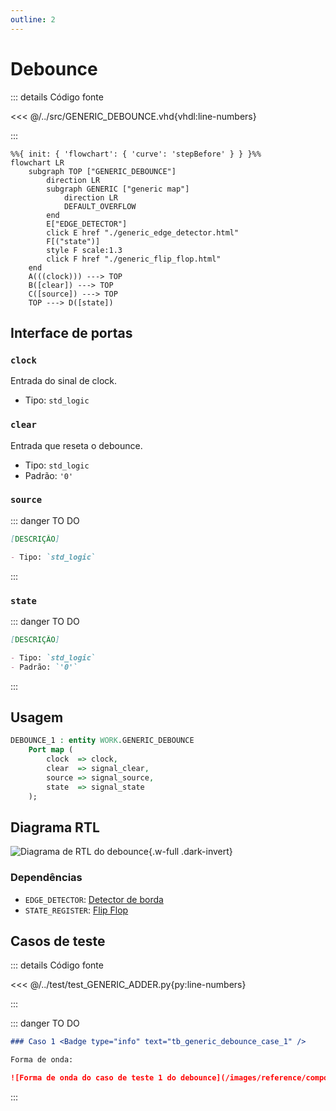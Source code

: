 ```yaml
---
outline: 2
---
```


# Debounce

::: details Código fonte <a href="https://github.com/pfeinsper/24a-CTI-RISCV/blob/main/src/GENERIC_DEBOUNCE.vhd" target="blank" style="float:right"><Badge type="tip" text="GENERIC_DEBOUNCE.vhd &boxbox;" /></a>

<<< @/../src/GENERIC_DEBOUNCE.vhd{vhdl:line-numbers}

:::

```mermaid
%%{ init: { 'flowchart': { 'curve': 'stepBefore' } } }%%
flowchart LR
    subgraph TOP ["GENERIC_DEBOUNCE"]
        direction LR
        subgraph GENERIC ["generic map"]
            direction LR
            DEFAULT_OVERFLOW
        end
        E["EDGE_DETECTOR"]
        click E href "./generic_edge_detector.html"
        F[("state")]
        style F scale:1.3
        click F href "./generic_flip_flop.html"
    end
    A(((clock))) ---> TOP
    B([clear]) ---> TOP
    C([source]) ---> TOP
    TOP ---> D([state])
```

## Interface de portas

### `clock` <Badge type="warning" text="INPUT" />

Entrada do sinal de clock.

- Tipo: `std_logic`

### `clear` <Badge type="warning" text="INPUT" />

Entrada que reseta o debounce.

- Tipo: `std_logic`
- Padrão: `'0'`

### `source` <Badge type="warning" text="INPUT" />

::: danger TO DO

```md
[DESCRIÇÃO]

- Tipo: `std_logic`
```

:::

### `state` <Badge type="danger" text="OUTPUT" />

::: danger TO DO

```md
[DESCRIÇÃO]

- Tipo: `std_logic`
- Padrão: `'0'`
```

:::

## Usagem

```vhdl
DEBOUNCE_1 : entity WORK.GENERIC_DEBOUNCE
    Port map (
        clock  => clock,
        clear  => signal_clear,
        source => signal_source,
        state  => signal_state
    );
```

## Diagrama RTL

![Diagrama de RTL do debounce](/images/reference/components/generic_debounce_netlist.svg){.w-full .dark-invert}

### Dependências

- `EDGE_DETECTOR`: [Detector de borda](./generic_edge_detector.html)
- `STATE_REGISTER`: [Flip Flop](./generic_flip_flop.html)

## Casos de teste

::: details Código fonte <a href="https://github.com/pfeinsper/24a-CTI-RISCV/blob/main/test/test_GENERIC_DEBOUNCE.py" target="blank" style="float:right"><Badge type="tip" text="test_GENERIC_DEBOUNCE.py &boxbox;" /></a>

<<< @/../test/test_GENERIC_ADDER.py{py:line-numbers}

:::

::: danger TO DO

```md
### Caso 1 <Badge type="info" text="tb_generic_debounce_case_1" />

Forma de onda:

![Forma de onda do caso de teste 1 do debounce](/images/reference/components/tb_generic_debounce_case_1.svg){.w-full .dark-invert}
```

:::
